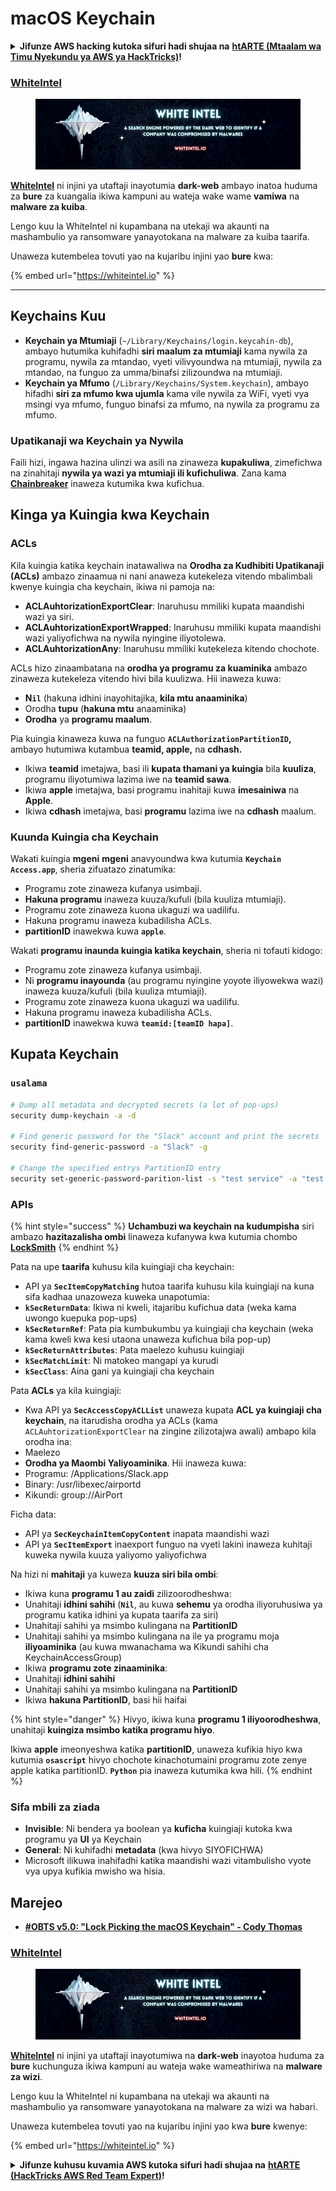 # macOS Keychain

<details>

<summary><strong>Jifunze AWS hacking kutoka sifuri hadi shujaa na</strong> <a href="https://training.hacktricks.xyz/courses/arte"><strong>htARTE (Mtaalam wa Timu Nyekundu ya AWS ya HackTricks)</strong></a><strong>!</strong></summary>

Njia nyingine za kusaidia HackTricks:

* Ikiwa unataka kuona **kampuni yako ikitangazwa kwenye HackTricks** au **kupakua HackTricks kwa PDF** Angalia [**MIPANGO YA KUJIUNGA**](https://github.com/sponsors/carlospolop)!
* Pata [**bidhaa rasmi za PEASS & HackTricks**](https://peass.creator-spring.com)
* Gundua [**Familia ya PEASS**](https://opensea.io/collection/the-peass-family), mkusanyiko wetu wa [**NFTs**](https://opensea.io/collection/the-peass-family) ya kipekee
* **Jiunge na** 💬 [**Kikundi cha Discord**](https://discord.gg/hRep4RUj7f) au kikundi cha [**telegram**](https://t.me/peass) au **tufuate** kwenye **Twitter** 🐦 [**@carlospolopm**](https://twitter.com/hacktricks\_live)**.**
* **Shiriki mbinu zako za udukuzi kwa kuwasilisha PRs kwa** [**HackTricks**](https://github.com/carlospolop/hacktricks) na [**HackTricks Cloud**](https://github.com/carlospolop/hacktricks-cloud) repos za github.

</details>

### [WhiteIntel](https://whiteintel.io)

<figure><img src="../../.gitbook/assets/image (1227).png" alt=""><figcaption></figcaption></figure>

[**WhiteIntel**](https://whiteintel.io) ni injini ya utaftaji inayotumia **dark-web** ambayo inatoa huduma za **bure** za kuangalia ikiwa kampuni au wateja wake wame **vamiwa** na **malware za kuiba**.

Lengo kuu la WhiteIntel ni kupambana na utekaji wa akaunti na mashambulio ya ransomware yanayotokana na malware za kuiba taarifa.

Unaweza kutembelea tovuti yao na kujaribu injini yao **bure** kwa:

{% embed url="https://whiteintel.io" %}

***

## Keychains Kuu

* **Keychain ya Mtumiaji** (`~/Library/Keychains/login.keycahin-db`), ambayo hutumika kuhifadhi **siri maalum za mtumiaji** kama nywila za programu, nywila za mtandao, vyeti vilivyoundwa na mtumiaji, nywila za mtandao, na funguo za umma/binafsi zilizoundwa na mtumiaji.
* **Keychain ya Mfumo** (`/Library/Keychains/System.keychain`), ambayo hifadhi **siri za mfumo kwa ujumla** kama vile nywila za WiFi, vyeti vya msingi vya mfumo, funguo binafsi za mfumo, na nywila za programu za mfumo.

### Upatikanaji wa Keychain ya Nywila

Faili hizi, ingawa hazina ulinzi wa asili na zinaweza **kupakuliwa**, zimefichwa na zinahitaji **nywila ya wazi ya mtumiaji ili kufichuliwa**. Zana kama [**Chainbreaker**](https://github.com/n0fate/chainbreaker) inaweza kutumika kwa kufichua.

## Kinga ya Kuingia kwa Keychain

### ACLs

Kila kuingia katika keychain inatawaliwa na **Orodha za Kudhibiti Upatikanaji (ACLs)** ambazo zinaamua ni nani anaweza kutekeleza vitendo mbalimbali kwenye kuingia cha keychain, ikiwa ni pamoja na:

* **ACLAuhtorizationExportClear**: Inaruhusu mmiliki kupata maandishi wazi ya siri.
* **ACLAuhtorizationExportWrapped**: Inaruhusu mmiliki kupata maandishi wazi yaliyofichwa na nywila nyingine iliyotolewa.
* **ACLAuhtorizationAny**: Inaruhusu mmiliki kutekeleza kitendo chochote.

ACLs hizo zinaambatana na **orodha ya programu za kuaminika** ambazo zinaweza kutekeleza vitendo hivi bila kuulizwa. Hii inaweza kuwa:

* **N`il`** (hakuna idhini inayohitajika, **kila mtu anaaminika**)
* Orodha **tupu** (**hakuna mtu** anaaminika)
* **Orodha** ya **programu maalum**.

Pia kuingia kinaweza kuwa na funguo **`ACLAuthorizationPartitionID`,** ambayo hutumiwa kutambua **teamid, apple,** na **cdhash.**

* Ikiwa **teamid** imetajwa, basi ili **kupata thamani ya kuingia** bila **kuuliza**, programu iliyotumiwa lazima iwe na **teamid sawa**.
* Ikiwa **apple** imetajwa, basi programu inahitaji kuwa **imesainiwa** na **Apple**.
* Ikiwa **cdhash** imetajwa, basi **programu** lazima iwe na **cdhash** maalum.

### Kuunda Kuingia cha Keychain

Wakati kuingia **mgeni** **mgeni** anavyoundwa kwa kutumia **`Keychain Access.app`**, sheria zifuatazo zinatumika:

* Programu zote zinaweza kufanya usimbaji.
* **Hakuna programu** inaweza kuuza/kufuli (bila kuuliza mtumiaji).
* Programu zote zinaweza kuona ukaguzi wa uadilifu.
* Hakuna programu inaweza kubadilisha ACLs.
* **partitionID** inawekwa kuwa **`apple`**.

Wakati **programu inaunda kuingia katika keychain**, sheria ni tofauti kidogo:

* Programu zote zinaweza kufanya usimbaji.
* Ni **programu inayounda** (au programu nyingine yoyote iliyowekwa wazi) inaweza kuuza/kufuli (bila kuuliza mtumiaji).
* Programu zote zinaweza kuona ukaguzi wa uadilifu.
* Hakuna programu inaweza kubadilisha ACLs.
* **partitionID** inawekwa kuwa **`teamid:[teamID hapa]`**.

## Kupata Keychain

### `usalama`
```bash
# Dump all metadata and decrypted secrets (a lot of pop-ups)
security dump-keychain -a -d

# Find generic password for the "Slack" account and print the secrets
security find-generic-password -a "Slack" -g

# Change the specified entrys PartitionID entry
security set-generic-password-parition-list -s "test service" -a "test acount" -S
```
### APIs

{% hint style="success" %}
**Uchambuzi wa keychain na kudumpisha** siri ambazo **hazitazalisha ombi** linaweza kufanywa kwa kutumia chombo [**LockSmith**](https://github.com/its-a-feature/LockSmith)
{% endhint %}

Pata na upe **taarifa** kuhusu kila kuingiaji cha keychain:

* API ya **`SecItemCopyMatching`** hutoa taarifa kuhusu kila kuingiaji na kuna sifa kadhaa unazoweza kuweka unapotumia:
* **`kSecReturnData`**: Ikiwa ni kweli, itajaribu kufichua data (weka kama uwongo kuepuka pop-ups)
* **`kSecReturnRef`**: Pata pia kumbukumbu ya kuingiaji cha keychain (weka kama kweli kwa kesi utaona unaweza kufichua bila pop-up)
* **`kSecReturnAttributes`**: Pata maelezo kuhusu kuingiaji
* **`kSecMatchLimit`**: Ni matokeo mangapi ya kurudi
* **`kSecClass`**: Aina gani ya kuingiaji cha keychain

Pata **ACLs** ya kila kuingiaji:

* Kwa API ya **`SecAccessCopyACLList`** unaweza kupata **ACL ya kuingiaji cha keychain**, na itarudisha orodha ya ACLs (kama `ACLAuhtorizationExportClear` na zingine zilizotajwa awali) ambapo kila orodha ina:
* Maelezo
* **Orodha ya Maombi Yaliyoaminika**. Hii inaweza kuwa:
* Programu: /Applications/Slack.app
* Binary: /usr/libexec/airportd
* Kikundi: group://AirPort

Ficha data:

* API ya **`SecKeychainItemCopyContent`** inapata maandishi wazi
* API ya **`SecItemExport`** inaexport funguo na vyeti lakini inaweza kuhitaji kuweka nywila kuuza yaliyomo yaliyofichwa

Na hizi ni **mahitaji** ya kuweza **kuuza siri bila ombi**:

* Ikiwa kuna **programu 1 au zaidi** zilizoorodheshwa:
* Unahitaji **idhini sahihi** (**`Nil`**, au kuwa **sehemu** ya orodha iliyoruhusiwa ya programu katika idhini ya kupata taarifa za siri)
* Unahitaji sahihi ya msimbo kulingana na **PartitionID**
* Unahitaji sahihi ya msimbo kulingana na ile ya programu moja **iliyoaminika** (au kuwa mwanachama wa Kikundi sahihi cha KeychainAccessGroup)
* Ikiwa **programu zote zinaaminika**:
* Unahitaji **idhini sahihi**
* Unahitaji sahihi ya msimbo kulingana na **PartitionID**
* Ikiwa **hakuna PartitionID**, basi hii haifai

{% hint style="danger" %}
Hivyo, ikiwa kuna **programu 1 iliyoorodheshwa**, unahitaji **kuingiza msimbo katika programu hiyo**.

Ikiwa **apple** imeonyeshwa katika **partitionID**, unaweza kufikia hiyo kwa kutumia **`osascript`** hivyo chochote kinachotumaini programu zote zenye apple katika partitionID. **`Python`** pia inaweza kutumika kwa hili.
{% endhint %}

### Sifa mbili za ziada

* **Invisible**: Ni bendera ya boolean ya **kuficha** kuingiaji kutoka kwa programu ya **UI** ya Keychain
* **General**: Ni kuhifadhi **metadata** (kwa hivyo SIYOFICHWA)
* Microsoft ilikuwa inahifadhi katika maandishi wazi vitambulisho vyote vya upya kufikia mwisho wa hisia.

## Marejeo

* [**#OBTS v5.0: "Lock Picking the macOS Keychain" - Cody Thomas**](https://www.youtube.com/watch?v=jKE1ZW33JpY)

### [WhiteIntel](https://whiteintel.io)

<figure><img src="../../.gitbook/assets/image (1227).png" alt=""><figcaption></figcaption></figure>

[**WhiteIntel**](https://whiteintel.io) ni injini ya utaftaji inayotumiwa na **dark-web** inayotoa huduma za **bure** kuchunguza ikiwa kampuni au wateja wake wameathiriwa na **malware za wizi**.

Lengo kuu la WhiteIntel ni kupambana na utekaji wa akaunti na mashambulio ya ransomware yanayotokana na malware za wizi wa habari.

Unaweza kutembelea tovuti yao na kujaribu injini yao kwa **bure** kwenye:

{% embed url="https://whiteintel.io" %}

<details>

<summary><strong>Jifunze kuhusu kuvamia AWS kutoka sifuri hadi shujaa na</strong> <a href="https://training.hacktricks.xyz/courses/arte"><strong>htARTE (HackTricks AWS Red Team Expert)</strong></a><strong>!</strong></summary>

Njia nyingine za kusaidia HackTricks:

* Ikiwa unataka kuona **kampuni yako ikitangazwa kwenye HackTricks** au **kupakua HackTricks kwa PDF** Angalia [**MIPANGO YA KUJIUNGA**](https://github.com/sponsors/carlospolop)!
* Pata [**bidhaa rasmi za PEASS & HackTricks**](https://peass.creator-spring.com)
* Gundua [**Familia ya PEASS**](https://opensea.io/collection/the-peass-family), mkusanyiko wetu wa [**NFTs**](https://opensea.io/collection/the-peass-family) za kipekee
* **Jiunge na** 💬 **kikundi cha Discord**](https://discord.gg/hRep4RUj7f) au **kikundi cha telegram**](https://t.me/peass) au **tufuate** kwenye **Twitter** 🐦 [**@carlospolopm**](https://twitter.com/hacktricks\_live)**.**
* **Shiriki mbinu zako za kuvamia kwa kuwasilisha PRs kwa** [**HackTricks**](https://github.com/carlospolop/hacktricks) na [**HackTricks Cloud**](https://github.com/carlospolop/hacktricks-cloud) github repos.

</details>
